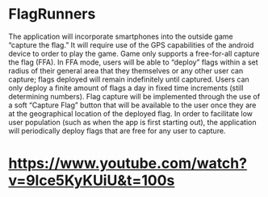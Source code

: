 # FlagRunners

The application will incorporate smartphones into the outside game “capture the flag.” 
It will require use of the GPS capabilities of the android device to order to play the game. 
Game only supports a free-for-all capture the flag (FFA). 
In FFA mode, users will be able to “deploy” flags within a set radius of their general area that they themselves or any other user can capture; flags deployed will remain indefinitely until captured. Users can only deploy a finite amount of flags a day in fixed time increments (still determining numbers). Flag capture will be implemented through the use of a soft “Capture Flag” button that will be available to the user once they are at the geographical location of the deployed flag.  In order to facilitate low user population (such as when the app is first starting out), the application will periodically deploy flags that are free for any user to capture. 


# https://www.youtube.com/watch?v=9lce5KyKUiU&t=100s
